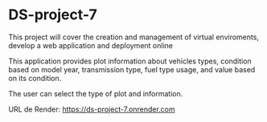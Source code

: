 # DS-project-7
This project will cover the creation and management of virtual enviroments, develop a web application and deployment online

This application provides plot information about vehicles types, condition based on model year, transmission type, fuel type usage, and value based on its condition.

The user can select the type of plot and information.

URL de Render: https://ds-project-7.onrender.com
